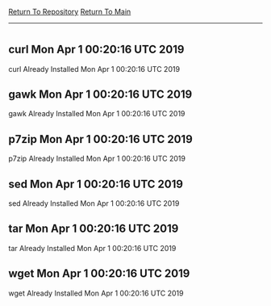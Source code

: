[Return To Repository](https://github.com/deathbybandaid/piholeparser/)
[Return To Main](https://github.com/deathbybandaid/piholeparser/blob/master/RecentRunLogs/Mainlog.md)
____________________________________
# 
## curl Mon Apr 1 00:20:16 UTC 2019
curl Already Installed Mon Apr 1 00:20:16 UTC 2019
## gawk Mon Apr 1 00:20:16 UTC 2019
gawk Already Installed Mon Apr 1 00:20:16 UTC 2019
## p7zip Mon Apr 1 00:20:16 UTC 2019
p7zip Already Installed Mon Apr 1 00:20:16 UTC 2019
## sed Mon Apr 1 00:20:16 UTC 2019
sed Already Installed Mon Apr 1 00:20:16 UTC 2019
## tar Mon Apr 1 00:20:16 UTC 2019
tar Already Installed Mon Apr 1 00:20:16 UTC 2019
## wget Mon Apr 1 00:20:16 UTC 2019
wget Already Installed Mon Apr 1 00:20:16 UTC 2019

